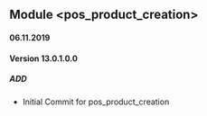 ## Module <pos_product_creation>

#### 06.11.2019
#### Version 13.0.1.0.0
##### ADD
- Initial Commit for pos_product_creation
